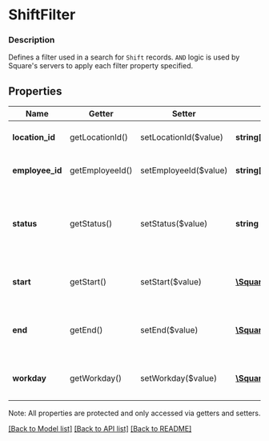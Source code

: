 # ShiftFilter

### Description

Defines a filter used in a search for `Shift` records. `AND` logic is used by Square's servers to apply each filter property specified.

## Properties
Name | Getter | Setter | Type | Description | Notes
------------ | ------------- | ------------- | ------------- | ------------- | -------------
**location_id** | getLocationId() | setLocationId($value) | **string[]** | Fetch shifts for the specified location. | [optional] 
**employee_id** | getEmployeeId() | setEmployeeId($value) | **string[]** | Fetch shifts for the specified employee. | [optional] 
**status** | getStatus() | setStatus($value) | **string** | Fetch a &#x60;Shift&#x60; instance by &#x60;Shift.status&#x60;. See [ShiftFilterStatus](#type-shiftfilterstatus) for possible values | [optional] 
**start** | getStart() | setStart($value) | [**\SquareConnect\Model\TimeRange**](TimeRange.md) | Fetch &#x60;Shift&#x60;s that start in the time range - Inclusive. | [optional] 
**end** | getEnd() | setEnd($value) | [**\SquareConnect\Model\TimeRange**](TimeRange.md) | Fetch the &#x60;Shift&#x60;s that end in the time range - Inclusive. | [optional] 
**workday** | getWorkday() | setWorkday($value) | [**\SquareConnect\Model\ShiftWorkday**](ShiftWorkday.md) | Fetch the &#x60;Shift&#x60;s based on workday date range. | [optional] 

Note: All properties are protected and only accessed via getters and setters.

[[Back to Model list]](../../README.md#documentation-for-models) [[Back to API list]](../../README.md#documentation-for-api-endpoints) [[Back to README]](../../README.md)

